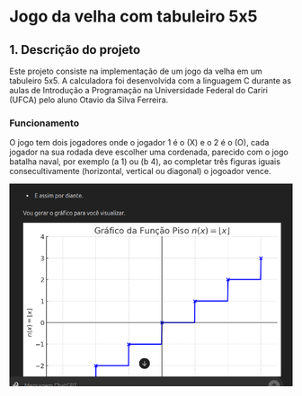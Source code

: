 # Jogo da velha com tabuleiro 5x5

## 1. Descrição do projeto

Este projeto consiste na implementação de um jogo da velha em um tabuleiro 5x5. A calculadora foi desenvolvida com a linguagem C durante as aulas de Introdução a Programação na Universidade Federal do Cariri (UFCA) pelo aluno Otavio da Silva Ferreira.

### Funcionamento
O jogo tem dois jogadores onde o jogador 1 é o (X) e o 2 é o (O), cada jogador na sua rodada deve escolher uma cordenada, parecido com o jogo batalha naval, por exemplo (a 1) ou (b 4), ao completar três figuras iguais consecultivamente (horizontal, vertical ou diagonal) o jogoador vence.  

![Visão geral do jogo](images/imagem.png)
